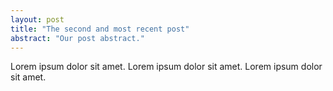 ```yaml
---
layout: post
title: "The second and most recent post"
abstract: "Our post abstract."
---
```


Lorem ipsum dolor sit amet. Lorem ipsum dolor sit amet. Lorem ipsum dolor sit amet.
